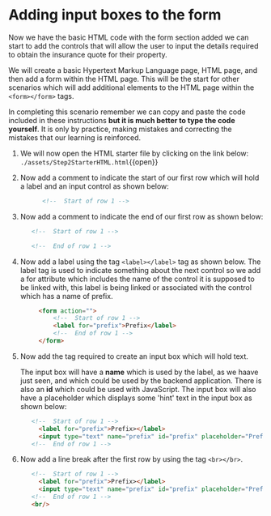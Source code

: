 # Adding input boxes to the form

Now we have the basic HTML code with the form section added we can start to add the controls that will allow the user to input the details required to obtain the insurance quote for their property.

We will create a basic Hypertext Markup Language page, HTML page, and then add a form within the HTML page. This will be the start for other scenarios which will add additional elements to the HTML page within the ```<form></form>``` tags.

In completing this scenario remember we can copy and paste the code included in these instructions **but it is much better to type the code yourself**. It is only by practice, making mistakes and correcting the mistakes that our learning is reinforced.

1. We will now open the HTML starter file by clicking on the link below:
   `./assets/Step2StarterHTML.html`{{open}}

2. Now add a comment to indicate the start of our first row which will hold a label and an input control as shown below:

   ```HTML
         <!--  Start of row 1 -->
    ```

3. Now add a comment to indicate the end of our first row as shown below:

   ```HTML
      <!--  Start of row 1 -->

      <!--  End of row 1 -->
    ```

4. Now add a label using the tag `<label></label>` tag as shown below.
   The label tag is used to indicate something about the next control so we add a for attribute which includes the name of the control it is supposed to be linked with, this label is being linked or associated with the control which has a name of prefix.
 
   ```HTML
        <form action="">
            <!--  Start of row 1 -->
            <label for="prefix">Prefix</label>
            <!--  End of row 1 -->
        </form>
    ```

5. Now add the tag required to create an input box which will hold text.

   The input box will have a **name** which is used by the label, as we haave just seen,  and which could be used by the backend application. There is also an **id** which could be used with JavaScript. The input box will also have a placeholder which displays some 'hint' text in the input box as shown below:

   ```HTML
      <!--  Start of row 1 -->
        <label for="prefix">Prefix></label>
        <input type="text" name="prefix" id="prefix" placeholder="Prefix e.g. Ms, Mr, Dr..."/>
      <!--  End of row 1 -->
      ```

6. Now add a line break after the first row by using the tag `<br></br>`.

   ```HTML
      <!--  Start of row 1 -->
        <label for="prefix">Prefix></label>
        <input type="text" name="prefix" id="prefix" placeholder="Prefix e.g. Ms, Mr, Dr..."/>
      <!--  End of row 1 -->
      <br/>